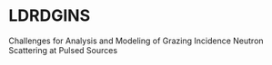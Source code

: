 # LDRDGINS
Challenges for Analysis and Modeling of Grazing Incidence Neutron Scattering at Pulsed Sources
